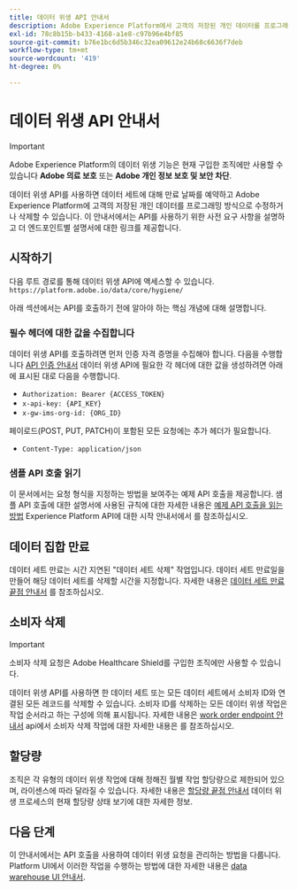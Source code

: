 ```yaml
---
title: 데이터 위생 API 안내서
description: Adobe Experience Platform에서 고객의 저장된 개인 데이터를 프로그래밍 방식으로 수정하거나 삭제하는 방법을 알아봅니다.
exl-id: 78c8b15b-b433-4168-a1e8-c97b96e4bf85
source-git-commit: b76e1bc6d5b346c32ea09612e24b68c6636f7deb
workflow-type: tm+mt
source-wordcount: '419'
ht-degree: 0%

---
```


# 데이터 위생 API 안내서

>[!IMPORTANT]
>
>Adobe Experience Platform의 데이터 위생 기능은 현재 구입한 조직에만 사용할 수 있습니다 **Adobe 의료 보호** 또는 **Adobe 개인 정보 보호 및 보안 차단**.

데이터 위생 API를 사용하면 데이터 세트에 대해 만료 날짜를 예약하고 Adobe Experience Platform에 고객의 저장된 개인 데이터를 프로그래밍 방식으로 수정하거나 삭제할 수 있습니다. 이 안내서에서는 API를 사용하기 위한 사전 요구 사항을 설명하고 더 엔드포인트별 설명서에 대한 링크를 제공합니다.

## 시작하기

다음 루트 경로를 통해 데이터 위생 API에 액세스할 수 있습니다. `https://platform.adobe.io/data/core/hygiene/`

아래 섹션에서는 API를 호출하기 전에 알아야 하는 핵심 개념에 대해 설명합니다.

### 필수 헤더에 대한 값을 수집합니다

데이터 위생 API를 호출하려면 먼저 인증 자격 증명을 수집해야 합니다. 다음을 수행합니다 [API 인증 안내서](../../landing/api-authentication.md) 데이터 위생 API에 필요한 각 헤더에 대한 값을 생성하려면 아래에 표시된 대로 다음을 수행합니다.

* `Authorization: Bearer {ACCESS_TOKEN}`
* `x-api-key: {API_KEY}`
* `x-gw-ims-org-id: {ORG_ID}`

페이로드(POST, PUT, PATCH)이 포함된 모든 요청에는 추가 헤더가 필요합니다.

* `Content-Type: application/json`

### 샘플 API 호출 읽기

이 문서에서는 요청 형식을 지정하는 방법을 보여주는 예제 API 호출을 제공합니다. 샘플 API 호출에 대한 설명서에 사용된 규칙에 대한 자세한 내용은 [예제 API 호출을 읽는 방법](../../landing/api-guide.md#sample-api) Experience Platform API에 대한 시작 안내서에서 를 참조하십시오.

## 데이터 집합 만료

데이터 세트 만료는 시간 지연된 &quot;데이터 세트 삭제&quot; 작업입니다. 데이터 세트 만료일을 만들어 해당 데이터 세트를 삭제할 시간을 지정합니다. 자세한 내용은 [데이터 세트 만료 끝점 안내서](./dataset-expiration.md) 를 참조하십시오.

## 소비자 삭제

>[!IMPORTANT]
>
>소비자 삭제 요청은 Adobe Healthcare Shield를 구입한 조직에만 사용할 수 있습니다.

데이터 위생 API를 사용하면 한 데이터 세트 또는 모든 데이터 세트에서 소비자 ID와 연결된 모든 레코드를 삭제할 수 있습니다. 소비자 ID를 삭제하는 모든 데이터 위생 작업은 작업 순서라고 하는 구성에 의해 표시됩니다. 자세한 내용은 [work order endpoint 안내서](./workorder.md) api에서 소비자 삭제 작업에 대한 자세한 내용은 를 참조하십시오.

## 할당량

조직은 각 유형의 데이터 위생 작업에 대해 정해진 월별 작업 할당량으로 제한되어 있으며, 라이센스에 따라 달라질 수 있습니다. 자세한 내용은 [할당량 끝점 안내서](./quota.md) 데이터 위생 프로세스의 현재 할당량 상태 보기에 대한 자세한 정보.

## 다음 단계

이 안내서에서는 API 호출을 사용하여 데이터 위생 요청을 관리하는 방법을 다룹니다. Platform UI에서 이러한 작업을 수행하는 방법에 대한 자세한 내용은 [data warehouse UI 안내서](../ui/overview.md).
